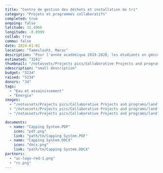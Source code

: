 ```yaml
---
title: "Centre de gestion des déchets et installation de tri"
category: "Projets et programmes collaboratifs"
completed: true
ongoing: false
latitude: 31.4966
longitude: -8.0999
collab: true
commu: false
date: 2024-01-01
location: "Tameslouht, Maroc"
description: "Pour l'année académique 2019-2020, les étudiants en génie environnemental conçoivent un site d'enfouissement et une installation de gestion des déchets à Tameslouht. Le rapport et les conceptions produits seront utilisés pour soutenir la séparation des déchets et la réutilisation en utilisant les données sur les déchets solides recueillies par Eastman lors de sa recherche Fulbright."
estimated: "3241"
thumbnail: "/notassets/Projects pics/Collaborative Projects and programs/landfill/pic1.webp"
sdescription: "small description"
budget: "5234"
raised: "5234"
donors: "34"
tags:
  - "Eau et assainissement"
  - "Énergie"
images:
  - "/notassets/Projects pics/Collaborative Projects and programs/landfill/pic1.webp"
  - "/notassets/Projects pics/Collaborative Projects and programs/landfill/pic2.webp"
  - "/notassets/Projects pics/Collaborative Projects and programs/landfill/pic3.webp"

documents:
  - name: "Capping System.PDF"
    icon: "pdf.png"
    link: "path/to/Capping System.PDF"
  - name: "Capping System.DOCX"
    icon: "docx.png"
    link: "path/to/Capping System.DOCX"
partners:
  - "uc-logo-red-1.png"
  - "rc.png"
---
```

